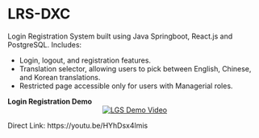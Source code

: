 # LRS-DXC
Login Registration System built using Java Springboot, React.js and PostgreSQL. 
Includes: 
<ul>
  <li>Login, logout, and registration features.</li>
  <li>Translation selector, allowing users to pick between English, Chinese, and Korean translations.</li>
  <li>Restricted page accessible only for users with Managerial roles.</li>
</ul>
<b>Login Registration Demo</b>
<div align="center">
  <a href="https://www.youtube.com/watch?v=HYhDsx4lmis"><img src="https://img.youtube.com/vi/HYhDsx4lmis/0.jpg" alt="LGS Demo Video"></a>
</div>
<p>Direct Link: https://youtu.be/HYhDsx4lmis</p>
